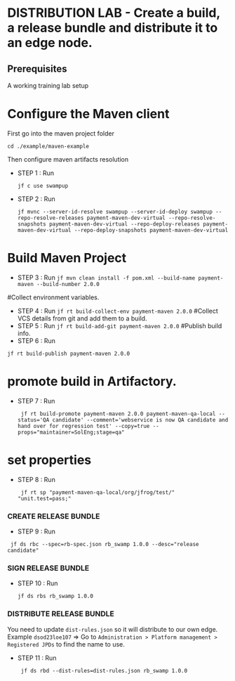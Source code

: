 # DISTRIBUTION LAB  - Create a build, a release bundle and distribute it to an edge node.

## Prerequisites
A working training lab setup

# Configure the  Maven client

First go into the maven project folder

```
cd ./example/maven-example
```
Then configure maven artifacts resolution

- STEP 1 : Run
  ```
  jf c use swampup
  ```

- STEP 2 : Run
  ```
  jf mvnc --server-id-resolve swampup --server-id-deploy swampup --repo-resolve-releases payment-maven-dev-virtual --repo-resolve-snapshots payment-maven-dev-virtual --repo-deploy-releases payment-maven-dev-virtual --repo-deploy-snapshots payment-maven-dev-virtual
  ```

# Build Maven Project
- STEP 3 : Run ```jf mvn clean install -f pom.xml --build-name payment-maven --build-number 2.0.0```

#Collect environment variables.
- STEP 4 : Run ```jf rt build-collect-env payment-maven 2.0.0```
#Collect VCS details from git and add them to a build.
- STEP 5 : Run ```jf rt build-add-git payment-maven 2.0.0```
#Publish build info.
- STEP 6 : Run 
```
jf rt build-publish payment-maven 2.0.0
```
# promote build in Artifactory.
- STEP 7 : Run 
  ```
   jf rt build-promote payment-maven 2.0.0 payment-maven-qa-local --status='QA candidate' --comment='webservice is now QA candidate and hand over for regression test' --copy=true --props="maintainer=SolEng;stage=qa"
  ```
# set properties
- STEP 8 : Run 
  ```
   jf rt sp "payment-maven-qa-local/org/jfrog/test/" "unit.test=pass;"
  ```

### CREATE RELEASE BUNDLE
- STEP 9 : Run 
 ```
  jf ds rbc --spec=rb-spec.json rb_swamp 1.0.0 --desc="release candidate"
 ```

### SIGN RELEASE BUNDLE
- STEP 10 : Run 
  ```
  jf ds rbs rb_swamp 1.0.0
  ```

### DISTRIBUTE RELEASE BUNDLE
You need to update ``dist-rules.json`` so it will distribute to our own edge.
Example `dsod23loe107` => Go to `Administration > Platform management > Registered JPDs` to find the name to use.


- STEP 11 : Run 
  ```
   jf ds rbd --dist-rules=dist-rules.json rb_swamp 1.0.0
  ```
